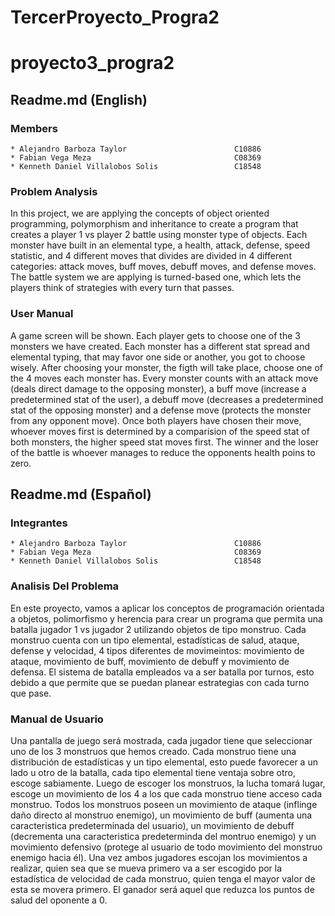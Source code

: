# TercerProyecto_Progra2
# proyecto3_progra2
## **Readme.md (English)**

### **Members** 
    * Alejandro Barboza Taylor                        C10886
    * Fabian Vega Meza                                C08369  
    * Kenneth Daniel Villalobos Solis                 C18548

### **Problem Analysis**
In this project, we are applying the concepts of object oriented programming, polymorphism and inheritance to create a program that creates a player 1 vs player 2 battle using monster type of objects. Each monster have built in an elemental type, a health, attack, defense, speed statistic, and 4 different moves that divides are divided in 4 different categories: attack moves, buff moves, debuff moves, and defense moves. The battle system we are applying is turned-based one, which lets the players think of strategies with every turn that passes.

### **User Manual**
A game screen will be shown. Each player gets to choose one of the 3 monsters we have created. Each monster has a different stat spread and elemental typing, that may favor one side or another, you got to choose wisely. After choosing your monster, the figth will take place, choose one of the 4 moves each monster has. Every monster counts with an attack move (deals direct damage to the opposing monster), a buff move (increase a predetermined stat of the user), a debuff move (decreases a predetermined stat of the opposing monster) and a defense move (protects the monster from any opponent move). Once both players have chosen their move, whoever moves first is determined by a comparision of the speed stat of both monsters, the higher speed stat moves first. The winner and the loser of the battle is whoever manages to reduce the opponents health poins to zero.

## **Readme.md (Español)**

### **Integrantes** 
    * Alejandro Barboza Taylor                        C10886
    * Fabian Vega Meza                                C08369  
    * Kenneth Daniel Villalobos Solis                 C18548

### **Analisis Del Problema**
En este proyecto, vamos a aplicar los conceptos de programación orientada a objetos, polimorfismo y herencia para crear un programa que permita una batalla jugador 1 vs jugador 2 utilizando objetos de tipo monstruo. Cada monstruo cuenta con un tipo elemental, estadísticas de salud, ataque, defense y velocidad, 4 tipos diferentes de movimeintos: movimiento de ataque, movimiento de buff, movimiento de debuff y movimiento de defensa. El sistema de batalla empleados va a ser batalla por turnos, esto debido a que permite que se puedan planear estrategias con cada turno que pase.

### **Manual de Usuario**
Una pantalla de juego será mostrada, cada jugador tiene que seleccionar uno de los 3 monstruos que hemos creado. Cada monstruo tiene una distribución de estadísticas y un tipo elemental, esto puede favorecer a un lado u otro de la batalla, cada tipo elemental tiene ventaja sobre otro, escoge sabiamente. Luego de escoger los monstruos, la lucha tomará lugar, escoge un movimiento de los 4 a los que cada monstruo tiene acceso cada monstruo. Todos los monstruos poseen un movimiento de ataque (inflinge daño directo al monstruo enemigo), un movimiento de buff (aumenta una caracteristica predeterminada del usuario), un movimiento de debuff (decrementa una caracteristica predeterminda del montruo enemigo) y un movimiento defensivo (protege al usuario de todo movimiento del monstruo enemigo hacia él). Una vez ambos jugadores escojan los movimientos a realizar, quien sea que se mueva primero va a ser escogido por la estadística de velocidad de cada monstruo, quien tenga el mayor valor de esta se movera primero. El ganador será aquel que reduzca los puntos de salud del oponente a 0.
